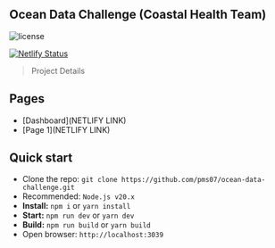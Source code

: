## Ocean Data Challenge (Coastal Health Team)

![license](https://img.shields.io/badge/license-MIT-blue.svg)

[![Netlify Status](https://api.netlify.com/api/v1/badges/32243c0e-7d25-41bf-afb3-ca252d704102/deploy-status)](https://app.netlify.com/sites/coastal-health/deploys)

> Project Details

## Pages

- [Dashboard](NETLIFY LINK)
- [Page 1](NETLIFY LINK)
## Quick start

- Clone the repo: `git clone https://github.com/pms07/ocean-data-challenge.git`
- Recommended: `Node.js v20.x`
- **Install:** `npm i` or `yarn install`
- **Start:** `npm run dev` or `yarn dev`
- **Build:** `npm run build` or `yarn build`
- Open browser: `http://localhost:3039`
